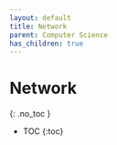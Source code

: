```yaml
---
layout: default
title: Network
parent: Computer Science
has_children: true
---
```


# <b>Network</b>
{: .no_toc }

- TOC
{:toc}